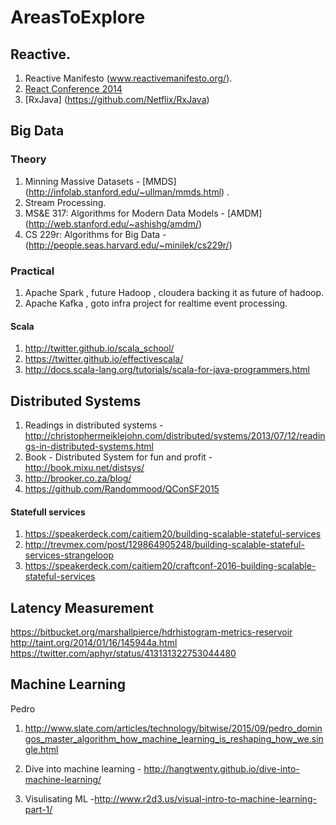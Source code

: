 AreasToExplore
==============
## Reactive.
1. Reactive Manifesto (www.reactivemanifesto.org/).
2. [React Conference 2014](https://www.youtube.com/watch?v=ZLBH4l7dCFA&list=PLSD48HvrE7-Z1stQ1vIIBumB0wK0s8llY)
3. [RxJava] (https://github.com/Netflix/RxJava)

## Big Data 

### Theory
1. Minning Massive Datasets - [MMDS] (http://infolab.stanford.edu/~ullman/mmds.html) .
2. Stream Processing.
3. MS&E 317: Algorithms for Modern Data Models -  [AMDM] (http://web.stanford.edu/~ashishg/amdm/)
4. CS 229r: Algorithms for Big Data - (http://people.seas.harvard.edu/~minilek/cs229r/)

### Practical
1. Apache Spark , future Hadoop , cloudera backing it as future of hadoop.
2. Apache Kafka , goto infra project for realtime event processing.

#### Scala
1. http://twitter.github.io/scala_school/
2. https://twitter.github.io/effectivescala/
3. http://docs.scala-lang.org/tutorials/scala-for-java-programmers.html

## Distributed Systems
1. Readings in distributed systems - http://christophermeiklejohn.com/distributed/systems/2013/07/12/readings-in-distributed-systems.html
2. Book - Distributed System for fun and profit - http://book.mixu.net/distsys/
3. http://brooker.co.za/blog/
4. https://github.com/Randommood/QConSF2015

#### Statefull services
1. https://speakerdeck.com/caitiem20/building-scalable-stateful-services
2. http://trevmex.com/post/129864905248/building-scalable-stateful-services-strangeloop
3. https://speakerdeck.com/caitiem20/craftconf-2016-building-scalable-stateful-services

## Latency Measurement
https://bitbucket.org/marshallpierce/hdrhistogram-metrics-reservoir
http://taint.org/2014/01/16/145944a.html
https://twitter.com/aphyr/status/413131322753044480


## Machine Learning

Pedro

1. http://www.slate.com/articles/technology/bitwise/2015/09/pedro_domingos_master_algorithm_how_machine_learning_is_reshaping_how_we.single.html

2. Dive into machine learning - http://hangtwenty.github.io/dive-into-machine-learning/
3. Visulisating ML -http://www.r2d3.us/visual-intro-to-machine-learning-part-1/



